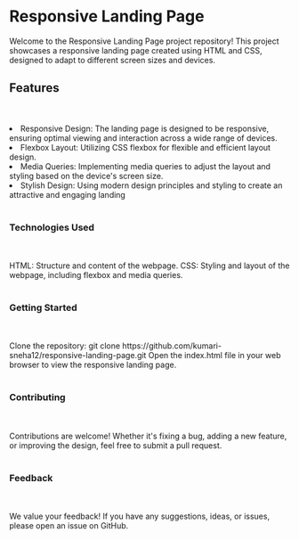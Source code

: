 
<h1>Responsive Landing Page</h1>
Welcome to the Responsive Landing Page project repository! This project showcases a responsive landing page created using HTML and CSS, designed to adapt to different screen sizes and devices.

<h2>Features</h2><br><br>
<li>Responsive Design: The landing page is designed to be responsive, ensuring optimal viewing and interaction across a wide range of devices.
<li>Flexbox Layout: Utilizing CSS flexbox for flexible and efficient layout design.
<li>Media Queries: Implementing media queries to adjust the layout and styling based on the device's screen size.
<li>Stylish Design: Using modern design principles and styling to create an attractive and engaging landing 
  <br><br>
<h3>Technologies Used</h3>
  <br><br>
HTML: Structure and content of the webpage.
CSS: Styling and layout of the webpage, including flexbox and media queries.
  <br><br>
<h3>Getting Started</h3>
  <br><br>
Clone the repository: git clone https://github.com/kumari-sneha12/responsive-landing-page.git
Open the index.html file in your web browser to view the responsive landing page.
  <br><br>
<h3>Contributing</h3>
  <br><br>
Contributions are welcome! Whether it's fixing a bug, adding a new feature, or improving the design, feel free to submit a pull request.
<br><br>
<h3>Feedback</h3>
  <br><br>
We value your feedback! If you have any suggestions, ideas, or issues, please open an issue on GitHub.
